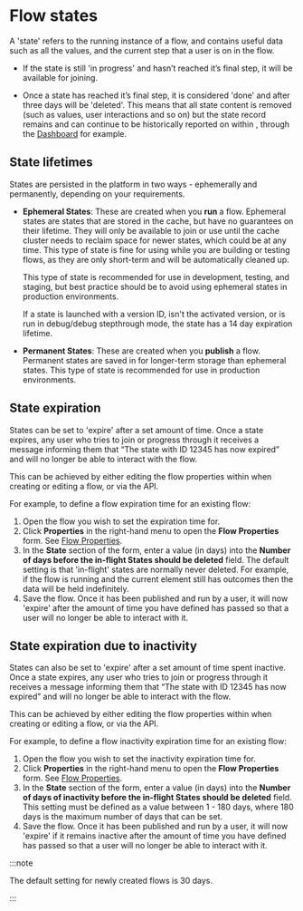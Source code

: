 # Flow states

<head>
  <meta name="guidename" content="Flow"/>
  <meta name="context" content="GUID-32129a7c-a51a-4566-a406-3a66906818c6"/>
</head>


A 'state' refers to the running instance of a flow, and contains useful data such as all the values, and the current step that a user is on in the flow.

-   If the state is still 'in progress' and hasn’t reached it’s final step, it will be available for joining.

-   Once a state has reached it’s final step, it is considered 'done' and after three days will be 'deleted'. This means that all state content is removed \(such as values, user interactions and so on\) but the state record remains and can continue to be historically reported on within , through the [Dashboard](/docs/Atomsphere/Flow/topics/c-flo-Dashboard_4f5270f0-9144-4ab7-8cef-d8007c075190.md) for example.


## State lifetimes

States are persisted in the platform in two ways - ephemerally and permanently, depending on your requirements.

-   **Ephemeral States**: These are created when you **run** a flow. Ephemeral states are states that are stored in the cache, but have no guarantees on their lifetime. They will only be available to join or use until the cache cluster needs to reclaim space for newer states, which could be at any time. This type of state is fine for using while you are building or testing flows, as they are only short-term and will be automatically cleaned up.

    This type of state is recommended for use in development, testing, and staging, but best practice should be to avoid using ephemeral states in production environments.

    If a state is launched with a version ID, isn't the activated version, or is run in debug/debug stepthrough mode, the state has a 14 day expiration lifetime.

-   **Permanent States**: These are created when you **publish** a flow. Permanent states are saved in for longer-term storage than ephemeral states. This type of state is recommended for use in production environments.


## State expiration

States can be set to 'expire' after a set amount of time. Once a state expires, any user who tries to join or progress through it receives a message informing them that “The state with ID 12345 has now expired” and will no longer be able to interact with the flow.

This can be achieved by either editing the flow properties within when creating or editing a flow, or via the API.

For example, to define a flow expiration time for an existing flow:

1.  Open the flow you wish to set the expiration time for.
2.  Click **Properties** in the right-hand menu to open the **Flow Properties** form. See [Flow Properties](/docs/Atomsphere/Flow/topics/c-flo-Flow_Properties_b74d944d-9fec-43da-9ae3-fe0a5a370d00.md).
3.  In the **State** section of the form, enter a value \(in days\) into the **Number of days before the in-flight States should be deleted** field. The default setting is that 'in-flight' states are normally never deleted. For example, if the flow is running and the current element still has outcomes then the data will be held indefinitely.
4.  Save the flow. Once it has been published and run by a user, it will now 'expire' after the amount of time you have defined has passed so that a user will no longer be able to interact with it.

## State expiration due to inactivity

States can also be set to 'expire' after a set amount of time spent inactive. Once a state expires, any user who tries to join or progress through it receives a message informing them that “The state with ID 12345 has now expired” and will no longer be able to interact with the flow.

This can be achieved by either editing the flow properties within when creating or editing a flow, or via the API.

For example, to define a flow inactivity expiration time for an existing flow:

1.  Open the flow you wish to set the inactivity expiration time for.
2.  Click **Properties** in the right-hand menu to open the **Flow Properties** form. See [Flow Properties](/docs/Atomsphere/Flow/topics/c-flo-Flow_Properties_b74d944d-9fec-43da-9ae3-fe0a5a370d00.md).
3.  In the **State** section of the form, enter a value \(in days\) into the **Number of days of inactivity before the in-flight States should be deleted** field. This setting must be defined as a value between 1 - 180 days, where 180 days is the maximum number of days that can be set.
4.  Save the flow. Once it has been published and run by a user, it will now 'expire' if it remains inactive after the amount of time you have defined has passed so that a user will no longer be able to interact with it.

:::note

The default setting for newly created flows is 30 days.

:::